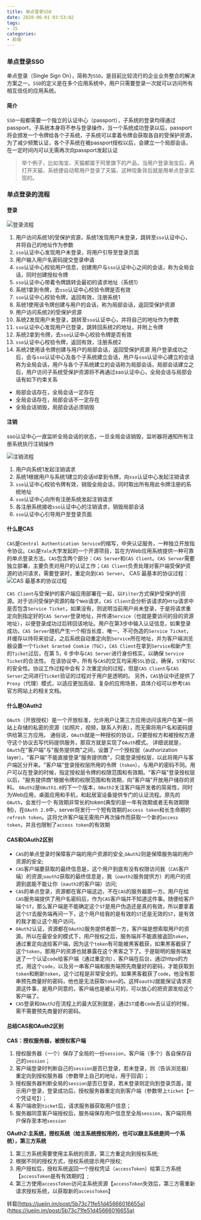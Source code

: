 ```yaml
---
title: 单点登录SSO
date: 2020-06-01 03:53:02
tags:
- JS
categories:
- 前端
---
```


### 单点登录SSO
单点登录（Single Sign On），简称为`SSO`，是目前比较流行的企业业务整合的解决方案之一。`SSO`的定义是在多个应用系统中，用户只需要登录一次就可以访问所有相互信任的应用系统。

<!-- more -->

#### 简介

`SSO`一般都需要一个独立的认证中心（passport），子系统的登录均得通过passport，子系统本身将不参与登录操作，当一个系统成功登录以后，passport将会颁发一个令牌给各个子系统，子系统可以拿着令牌会获取各自的受保护资源，为了减少频繁认证，各个子系统在被passport授权以后，会建立一个局部会话，在一定时间内可以无需再次向passport发起认证
> 举个例子，比如淘宝、天猫都属于阿里旗下的产品，当用户登录淘宝后，再打开天猫，系统便自动帮用户登录了天猫，这种现象背后就是用单点登录实现的。

### 单点登录的流程

#### 登录

![登录流程](/uploads/20200601/1.png)

1. 用户访问系统1的受保护资源，系统1发现用户未登录，跳转至`sso`认证中心，并将自己的地址作为参数
2. `sso`认证中心发现用户未登录，将用户引导至登录页面
3. 用户输入用户名密码提交登录申请
4. `sso`认证中心校验用户信息，创建用户与`sso`认证中心之间的会话，称为全局会话，同时创建授权令牌
5. `sso`认证中心带着令牌跳转会最初的请求地址（系统1）
6. 系统1拿到令牌，去`sso`认证中心校验令牌是否有效
7. `sso`认证中心校验令牌，返回有效，注册系统1
8. 系统1使用该令牌创建与用户的会话，称为局部会话，返回受保护资源
9. 用户访问系统2的受保护资源
10. 系统2发现用户未登录，跳转至`sso`认证中心，并将自己的地址作为参数
11. `sso`认证中心发现用户已登录，跳转回系统2的地址，并附上令牌
12. 系统2拿到令牌，去`sso`认证中心校验令牌是否有效
13. `sso`认证中心校验令牌，返回有效，注册系统2
14. 系统2使用该令牌创建与用户的局部会话，返回受保护资源
用户登录成功之后，会与`sso`认证中心及各个子系统建立会话，用户与`sso`认证中心建立的会话称为全局会话，用户与各个子系统建立的会话称为局部会话，局部会话建立之后，用户访问子系统受保护资源将不再通过sso认证中心，全局会话与局部会话有如下约束关系
- 局部会话存在，全局会话一定存在
- 全局会话存在，局部会话不一定存在
- 全局会话销毁，局部会话必须销毁

#### 注销
sso认证中心一直监听全局会话的状态，一旦全局会话销毁，监听器将通知所有注册系统执行注销操作

![注销流程](/uploads/20200601/2.png)

1. 用户向系统1发起注销请求
2. 系统1根据用户与系统1建立的会话id拿到令牌，向`sso`认证中心发起注销请求
3. `sso`认证中心校验令牌有效，销毁全局会话，同时取出所有用此令牌注册的系统地址
4. `sso`认证中心向所有注册系统发起注销请求
5. 各注册系统接收`sso`认证中心的注销请求，销毁局部会话
6. `sso`认证中心引导用户至登录页面


#### 什么是CAS
`CAS`是`Central Authentication Service`的缩写，中央认证服务，一种独立开放指令协议。`CAS`是`Yale`大学发起的一个开源项目，旨在为Web应用系统提供一种可靠的单点登录方法。`CAS`包含两个部分：`CAS Server`和`CAS Client`。`CAS Server`需要独立部署，主要负责对用户的认证工作；`CAS Client`负责处理对客户端受保护资源的访问请求，需要登录时，重定向到`CAS Server`。
CAS 最基本的协议过程：
![CAS 最基本的协议过程](/uploads/20200601/3.png)

`CAS Client`与受保护的客户端应用部署在一起，以`Filter`方式保护受保护的资源。对于访问受保护资源的每个`Web`请求，`CAS Client`会分析该请求的`Http`请求中是否包含`Service Ticket`，如果没有，则说明当前用户尚未登录，于是将请求重定向到指定好的`CAS Server`登录地址，并传递`Service`（也就是要访问的目的资源地址），以便登录成功过后转回该地址。用户在第3步中输入认证信息，如果登录成功，`CAS Server`随机产生一个相当长度、唯一、不可伪造的`Service Ticket`，并缓存以待将来验证，之后系统自动重定向到`Service`所在地址，并为客户端浏览器设置一个`Ticket Granted Cookie（TGC）`，`CAS Client`在拿到`Service`和新产生的`Ticket`过后，在第 5，6 步中与`CAS Server`进行身份核实，以确保 `Service Ticket`的合法性。
在该协议中，所有与`CAS`的交互均采用`SSL`协议，确保，`ST`和`TGC`的安全性。协议工作过程中会有 2 次重定向的过程，但是`CAS Client`与`CAS Server`之间进行`Ticket`验证的过程对于用户是透明的。
另外，`CAS`协议中还提供了`Proxy`（代理）模式，以适应更加高级、复杂的应用场景，具体介绍可以参考`CAS`官方网站上的相关文档。


#### 什么是OAuth2

`OAuth`（开放授权）是一个开放标准，允许用户让第三方应用访问该用户在某一网站上存储的私密的资源（如照片，视频，联系人列表），而无需将用户名和密码提供给第三方应用。
通俗说，`OAuth`就是一种授权的协议，只要授权方和被授权方遵守这个协议去写代码提供服务，那双方就是实现了`OAuth`模式。
详细说就是，`OAuth`在"客户端"与"服务提供商"之间，设置了一个授权层（authorization layer）。"客户端"不能直接登录"服务提供商"，只能登录授权层，以此将用户与客户端区分开来。"客户端"登录授权层所用的令牌（`token`），与用户的密码不同。用户可以在登录的时候，指定授权层令牌的权限范围和有效期。"客户端"登录授权层以后，"服务提供商"根据令牌的权限范围和有效期，向"客户端"开放用户储存的资料。
`OAuth2`是`OAuth1.0`的下一个版本，`OAuth2`关注客户端开发者的简易性，同时为Web应用，桌面应用和手机，和起居室设备提供专门的认证流程。原先的`OAuth`，会发行一个 有效期非常长的token(典型的是一年有效期或者无有效期限制)，在`OAuth 2.0`中，server将发行一个短有效期的`access token`和长生命期的`refresh token`。这将允许客户端无需用户再次操作而获取一个新的`access token`，并且也限制了`access token`的有效期

#### CAS和OAuth2区别

- `CAS`的单点登录时保障客户端的用户资源的安全,`OAuth2`则是保障服务端的用户资源的安全;
- `CAS`客户端要获取的最终信息是，这个用户到底有没有权限访问我（`CAS`客户端）的资源;`oauth2`获取的最终信息是，我（`oauth2`服务提供方）的用户的资源到底能不能让你（`oauth2`的客户端）访问;
- `CAS`的单点登录，资源都在客户端这边，不在`CAS`的服务器那一方。用户在给`CAS`服务端提供了用户名密码后，作为`CAS`客户端并不知道这件事。随便给客户端个`ST`，那么客户端是不能确定这个`ST`是用户伪造还是真的有效，所以要拿着这个`ST`去服务端再问一下，这个用户给我的是有效的`ST`还是无效的`ST`，是有效的我才能让这个用户访问。
- `OAuth2`认证，资源都在`OAuth2`服务提供者那一方，客户端是想索取用户的资源。所以在最安全的模式下，用户授权之后，服务端并不能直接返回`token`，通过重定向送给客户端，因为这个`token`有可能被黑客截获，如果黑客截获了这个`token`，那用户的资源也就暴露在这个黑客之下了。于是聪明的服务端发送了一个认证`code`给客户端（通过重定向），客户端在后台，通过https的方式，用这个`code`，以及另一串客户端和服务端预先商量好的密码，才能获取到`token`和刷新`token`，这个过程是非常安全的。如果黑客截获了`code`，他没有那串预先商量好的密码，他也是无法获取`token`的。这样`oauth2`就能保证请求资源这件事，是用户同意的，客户端也是被认可的，可以放心的把资源发给这个客户端了。
- `CAS`登录和`OAuth2`在流程上的最大区别就是，通过`ST`或者`code`去认证的时候，需不需要预先商量好的密码。

#### 总结CAS和OAuth2区别

**CAS：授权服务器，被授权客户端**

1. 授权服务器（一个）保存了全局的一份`session`，客户端（多个）各自保存自己的`session`；
2. 客户端登录时判断自己的`session`是否已登录，若未登录，则（告诉浏览器）重定向到授权服务器（参数带上自己的地址，用于回调）；
3. 授权服务器判断全局的`session`是否已登录，若未登录则定向到登录页面，提示用户登录，登录成功后，授权服务器重定向到客户端（参数带上`ticket`【一个凭证号】）；
4. 客户端收到`ticket`后，请求服务器获取用户信息；
5. 服务器同意客户端授权后，服务端保存用户信息至全局`session`，客户端将用户保存至本地`session`

**OAuth2:主系统，授权系统（给主系统授权用的，也可以跟主系统是同一个系统），第三方系统**

1. 第三方系统需要使用主系统的资源，第三方重定向到授权系统;
2. 根据不同的授权方式，授权系统提示用户授权;
3. 用户授权后，授权系统返回一个授权凭证（`accessToken`）给第三方系统【`accessToken`是有有效期的】;
4. 第三方使用`accessToken`访问主系统资源【`accessToken`失效后，第三方需重新请求授权系统，以获取新的`accessToken`】

转载[https://juejin.im/post/5b73c71fe51d45666016655a](https://juejin.im/post/5b73c71fe51d45666016655a)
